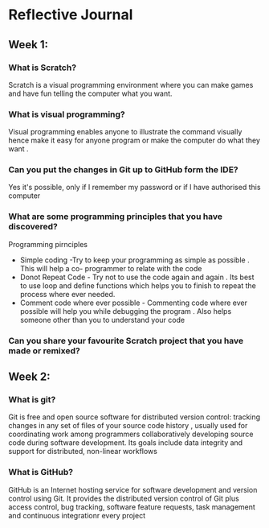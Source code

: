 # Reflective Journal

## Week 1:

### What is Scratch?

Scratch is a visual programming environment where you can make games and have fun telling the computer what you want.

### What is visual programming?

Visual programming enables anyone to illustrate the command visually hence make it easy for anyone program or make the computer do what they want . 

### Can you put the changes in Git up to GitHub form the IDE?

Yes it's possible, only if I remember my password or if I have authorised this computer

### What are some programming principles that you have discovered?

Programming pirnciples 
- Simple coding -Try to keep your programming as simple as possible . This will help a co- programmer to relate with the code 
- Donot Repeat Code - Try not to use the code again and again . Its best to use loop and define functions which helps you to finish to repeat the process where ever needed.
- Comment code where ever possible - Commenting code where ever possible will help you while debugging the program . Also helps someone other than you to understand your code 
  

### Can you share your favourite Scratch project that you have made or remixed?

## Week 2:

### What is git?
Git is free and open source software for distributed version control: tracking changes in any set of files of your source code history , usually used for coordinating work among programmers collaboratively developing source code during software development. Its goals include  data integrity and support for distributed, non-linear workflows

### What is GitHub?
GitHub is an Internet hosting service for software development and version control using Git. It provides the distributed version control of Git plus access control, bug tracking, software feature requests, task management and continuous integrationr every project
